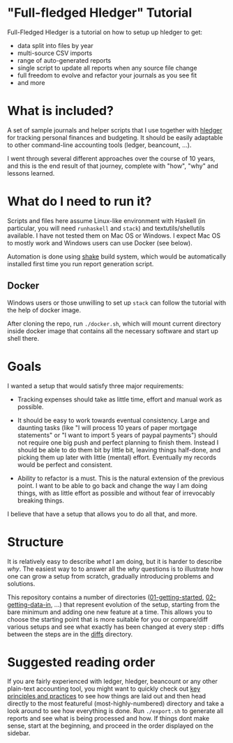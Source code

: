 # "Full-fledged Hledger" Tutorial

Full-Fledged Hledger is a tutorial on how to setup up hledger to get:
- data split into files by year
- multi-source CSV imports
- range of auto-generated reports
- single script to update all reports when any source file change
- full freedom to evolve and refactor your journals as you see fit
- and more

# What is included?

A set of sample journals and helper scripts that I use together with [hledger](http://hledger.org) for tracking personal finances
and budgeting. It should be easily adaptable to other command-line accounting tools (ledger, beancount, ...).

I went through several different approaches over the course of 10 years, and this is the end result of that journey, complete with "how", "why" and lessons learned. 

# What do I need to run it?

Scripts and files here assume Linux-like environment with Haskell (in
particular, you will need `runhaskell` and `stack`) and
textutils/shellutils available. I have not tested them on Mac OS or
Windows. I expect Mac OS to mostly work and Windows users can
use Docker (see below).

Automation is done using [shake](https://shakebuild.com/) build system, which would be automatically installed
first time you run report generation script. 

## Docker

Windows users or those unwilling to set up `stack` can follow the tutorial with the help of docker image.

After cloning the repo, run `./docker.sh`, which will mount current directory inside docker image that contains all the necessary software and start up shell there.

# Goals

I wanted a setup that would satisfy three major requirements:

- Tracking expenses should take as little time, effort and manual work as possible.

- It should be easy to work towards eventual consistency. Large and
  daunting tasks (like "I will process 10 years of paper mortgage
  statements" or "I want to import 5 years of paypal payments") should
  not require one big push and perfect planning to finish them.
  Instead I should be able to do them bit by little bit, leaving
  things half-done, and picking them up later with little (mental)
  effort. Eventually my records would be perfect and consistent.

- Ability to refactor is a must. This is the natural extension of the
  previous point. I want to be able to go back and change the way I am
  doing things, with as little effort as possible and without fear of
  irrevocably breaking things. 

I believe that have a setup that allows you to do all that, and more.

# Structure

It is relatively easy to describe *what* I am doing, but it is harder
to describe *why*. The easiest way to to answer all the *why* questions
is to illustrate how one can grow a setup from scratch, gradually
introducing problems and solutions.

This repository contains a number of directories
([01-getting-started](../tree/master/01-getting-started),
[02-getting-data-in](../tree/master/02-getting-data-in), ...) that
represent evolution of the setup, starting from the bare minimum and
adding one new feature at a time. This allows you to choose the
starting point that is more suitable for you or compare/diff various
setups and see what exactly has been changed at every step : diffs
between the steps are in the [diffs](../tree/master/diffs)
directory.

# Suggested reading order

If you are fairly experienced with ledger, hledger, beancount or any
other plain-text accounting tool, you might want to quickly check out
[key principles and practices](Key-principles-and-practices) to see
how things are laid out and then head directly to the most featureful
(most-highly-numbered) directory and take a look around to see how
everything is done. Run `./export.sh` to generate all reports and see
what is being processed and how. If things dont make sense, start at
the beginning, and proceed in the order displayed on the sidebar.
